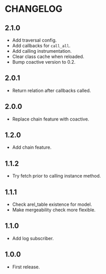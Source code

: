 # CHANGELOG

## 2.1.0

* Add traversal config.
* Add callbacks for `call_all`.
* Add calling instrumentation.
* Clear class cache when reloaded.
* Bump coactive version to 0.2.

## 2.0.1

* Return relation after callbacks called.

## 2.0.0

* Replace chain feature with coactive.

## 1.2.0

* Add chain feature.

## 1.1.2

* Try fetch prior to calling instance method.

## 1.1.1

* Check arel_table existence for model.
* Make mergeability check more flexible.

## 1.1.0

* Add log subscriber.

## 1.0.0

* First release.

